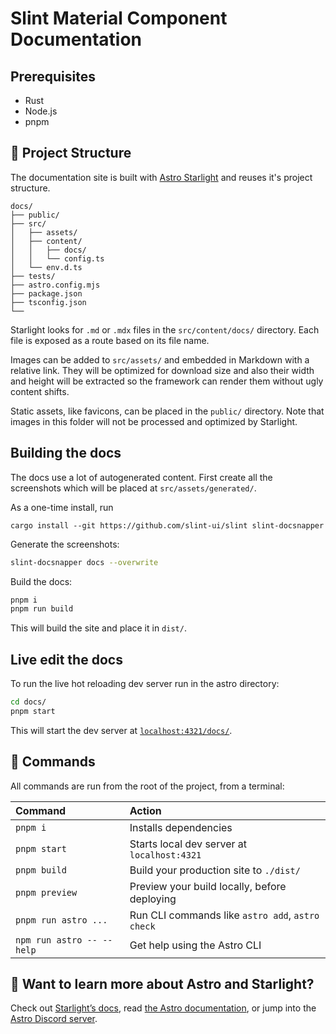 <!-- Copyright © SixtyFPS GmbH <info@slint.dev> ; SPDX-License-Identifier: MIT -->
<!-- cSpell: ignore docsnapper -->
# Slint Material Component Documentation


## Prerequisites
- Rust
- Node.js
- pnpm


## 🚀 Project Structure
The documentation site is built with [Astro Starlight](https://starlight.astro.build/) and reuses it's
project structure.

```
docs/
├── public/
├── src/
│   ├── assets/
│   ├── content/
│   │   ├── docs/
│   │   └── config.ts
│   └── env.d.ts
├── tests/
├── astro.config.mjs
├── package.json
├── tsconfig.json
└──
```

Starlight looks for `.md` or `.mdx` files in the `src/content/docs/` directory. Each file is exposed as a route based on its file name.

Images can be added to `src/assets/` and embedded in Markdown with a relative link. They will be optimized
for download size and also their width and height will be extracted so the framework can render them without
ugly content shifts.

Static assets, like favicons, can be placed in the `public/` directory. Note that images in this folder will
not be processed and optimized by Starlight.

## Building the docs

The docs use a lot of autogenerated content. First create all the screenshots which will be placed at `src/assets/generated/`.

As a one-time install, run

```
cargo install --git https://github.com/slint-ui/slint slint-docsnapper
```

Generate the screenshots:

```bash
slint-docsnapper docs --overwrite
```

Build the docs:

```bash
pnpm i
pnpm run build
```

This will build the site and place it in `dist/`.

## Live edit the docs
To run the live hot reloading dev server run in the astro directory:

```bash
cd docs/
pnpm start
```

This will start the dev server at [`localhost:4321/docs/`](http://localhost:4321/docs/).



## 🧞 Commands

All commands are run from the root of the project, from a terminal:

| Command                   | Action                                           |
| :------------------------ | :----------------------------------------------- |
| `pnpm i`                  | Installs dependencies                            |
| `pnpm start`              | Starts local dev server at `localhost:4321`      |
| `pnpm build`              | Build your production site to `./dist/`          |
| `pnpm preview`            | Preview your build locally, before deploying     |
| `pnpm run astro ...`      | Run CLI commands like `astro add`, `astro check` |
| `npm run astro -- --help` | Get help using the Astro CLI                     |



## 👀 Want to learn more about Astro and Starlight?

Check out [Starlight’s docs](https://starlight.astro.build/), read [the Astro documentation](https://docs.astro.build), or jump into the [Astro Discord server](https://astro.build/chat).
